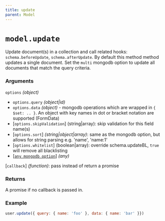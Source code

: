 ```yaml
---
title: update
parent: Model
---
```


# `model.update`

Update document(s) in a collection and call related hooks: `schema.beforeUpdate`,  `schema.afterUpdate`. By default this method method updates a single document. Set the `multi` mongodb option to update all documents that match the query criteria.

### Arguments

`options` *(object)*

- `options.query` *(object\|id)*
- `options.data` *(object)* - mongodb operations which are wrapped in `{ $set: .. }`. An object with key names in dot or bracket notation are supported (FormData)
- [`options.skipValidation`] (string\|array): skip validation for this field name(s)
- [`options.sort`] *(string\|object\|array)*: same as the mongodb option, but  allows for string parsing e.g. 'name', 'name:1'
- [`options.whitelist`] (boolean\|array): override schema.updateBL, `true` will remove all blacklisting
- [[`any mongodb option`](http://mongodb.github.io/node-mongodb-native/3.2/api/Collection.html#update)] *(any)*

[`callback`] *(function)*: pass instead of return a promise

### Returns

A promise if no callback is passed in.

### Example

```js
user.update({ query: { name: 'foo' }, data: { name: 'bar' }})
```

